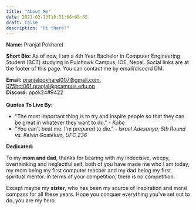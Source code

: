 ```yaml
---
title: "About Me"
date: 2021-02-13T18:31:06+05:45
draft: false 
description: "Hi there!"
---
```


**Name:** Pranjal Pokharel

**Short Bio:**
As of now, I am a 4th Year Bachelor in Computer Engineering Student (BCT) studying in Pulchowk Campus, IOE, Nepal. Social links are at the footer of this page. You can contact me by email/discord DM. 

**Email:** pranjalpokharel007@gmail.com, 075bct061.pranjal@pcampus.edu.np\
**Discord:** ppok24#9422\
\
**Quotes To Live By:**
- "The most important thing is to try and inspire people so that they can be great in whatever they want to do." - *Kobe*
- "You can't beat me. I'm prepared to die." - *Israel Adesanya, 5th Round vs. Kelvin Gastelum, UFC 236* 

**Dedicated:**

To my **mom and dad**, thanks for bearing with my indecisive, weepy, overthinking and neglectful self, both of you have made me who I am today, my mom being my first computer teacher and my dad being my first spiritual mentor. In terms of your competition, there is no competition.

Except maybe my **sister**, who has been my source of inspiration and moral compass for all these years. Hope you conquer everything you've set out to do, you are my hero.
